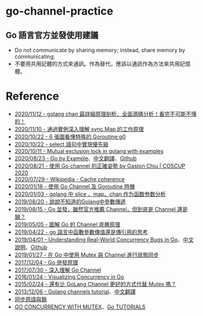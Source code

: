 # go-channel-practice

## Go 語言官方並發使用建議
- Do not communicate by sharing memory; instead, share memory by communicating.
- 不要用共用記體的方式來通訊。作為替代，應該以通訊作為方法來共用記憶體。

# Reference
- [2020/11/12 - golang chan 最詳細原理剖析，全面源碼分析！看完不可能不懂的！](https://mp.weixin.qq.com/s/_mOOGOEhc8w7sbMaFuZV5w)
- [2020/11/10 - 通過實例​​深入理解 sync.Map 的工作原理](https://tonybai.com/2020/11/10/understand-sync-map-inside-through-examples/)
- [2020/10/22 - 6 張圖看懂特殊的 Goroutine:g0](https://mp.weixin.qq.com/s/z-Uv5bf78aHMW_nFOJgBbw)
- [2020/10/22 - select 語句中實現優先級](https://mp.weixin.qq.com/s/3NqPViFwIJbSeL1hrwajTw)
- [2020/10/11 - Mutual exclusion lock in golang with examples](https://shareablecode.com/snippets/mutual-exclusion-lock-in-golang-with-examples-synchronized-data-access-VVPm-sQaG?fbclid=IwAR100efYrFSKJPdFN2YPGYZnU1RxA2thbBlkkVUhp3cMgYv9-TAve7vHkvs)
- [2020/08/23 - Go by Example](https://gobyexample.com/)、[中文翻譯](https://learnku.com/docs/gobyexample/2020)、[Github](https://github.com/mmcgrana/gobyexample)
- [2020/08/21 - 使用 Go channel 的正確姿勢 by Gaston Chiu | COSCUP 2020](https://youtu.be/SY1pMIs1ibw)
- [2020/07/29 - Wikipedia - Cache coherence](https://en.wikipedia.org/wiki/Cache_coherence)
- [2020/01/18 - 使用 Go Channel 及 Goroutine 時機](https://blog.wu-boy.com/2020/01/when-to-use-go-channel-and-goroutine/)
- [2020/01/03 - golang 中 slice 、map、chan 作为函数参数分析](https://blog.csdn.net/chenxun_2010/article/details/103818683)
- [2019/08/20 - 說說不知道的Golang中參數傳遞](https://zhuanlan.zhihu.com/p/54988753)
- [2019/08/15 - Go 並發，雖然官方推薦 Channel，但到底是 Channel 還是鎖？](https://kknews.cc/zh-tw/code/8vlo82n.html)
- [2019/05/05 - 圖解 Go 的 Channel 底層原理](https://jiemin.wang/2019/05/05/go-channal-graphic/)
- [2019/04/22 - go 語言中函數參數傳值還是傳引用的思考](https://cloud.tencent.com/developer/article/1416563)
- [2019/04/01 - Understanding Real-World Concurrency Bugs in Go](https://cseweb.ucsd.edu/~yiying/GoStudy-ASPLOS19.pdf)、[中文說明](https://mp.weixin.qq.com/s/EnLxJEoPrASWytmM8jJtmg)、[Github](https://github.com/system-pclub/go-concurrency-bugs)
- [2019/01/27 - 在 Go 中使用 Mutex 與 Channel 進行狀態同步](https://www.mdeditor.tw/pl/2q3g/zh-tw)
- [2017/12/04 - Go 併發原理](https://i6448038.github.io/2017/12/04/golang-concurrency-principle/)
- [2017/07/30 - 深入理解 Go Channel](http://legendtkl.com/2017/07/30/understanding-golang-channel/)
- [2016/01/24 - Visualizing Concurrency in Go](https://divan.dev/posts/go_concurrency_visualize/)
- [2015/02/24 - 還有比 GoLang Channel 更好的方式代替 Mutex 嗎？](https://www.zhihu.com/question/27256570/answer/66388230)
- [2013/12/06 - Golang channels tutorial](https://guzalexander.com/2013/12/06/golang-channels-tutorial.html)、[中文翻譯](https://hsinyu.gitbooks.io/golang_note/content/channel.html)
- [同步原語與鎖](https://draveness.me/golang/docs/part3-runtime/ch06-concurrency/golang-sync-primitives/)
- [GO CONCURRENCY WITH MUTEX](https://www.reply.com/alpha-reply/en/content/go-concurrency-with-mutex)、[Go TUTORIALS](https://www.reply.com/alpha-reply/en/tutorials)
